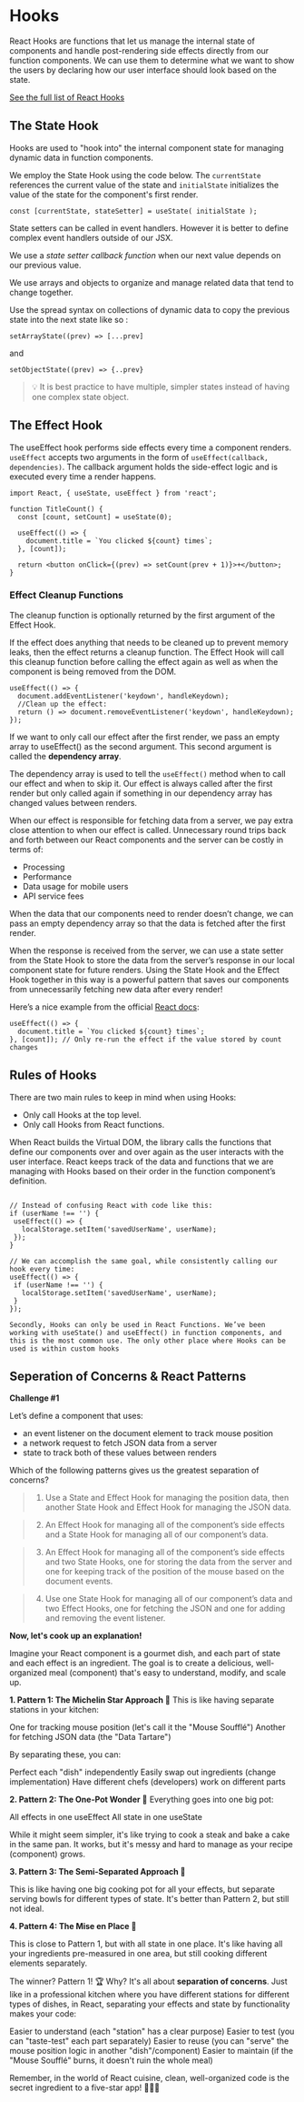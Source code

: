 # Hooks 

React Hooks are functions that let us manage the internal state of components and handle post-rendering side effects directly from our function components. We can use them to determine what we want to show the users by declaring how our user interface should look based on the state. 

[See the full list of React Hooks](https://react.dev/reference/react)

## The State Hook

Hooks are used to "hook into" the internal component state for managing dynamic data in function components.

We employ the State Hook using the code below. The `currentState` references the current value of the state and `initialState` initializes the value of the state for the component's first render. 

```
const [currentState, stateSetter] = useState( initialState ); 
```

State setters can be called in event handlers. However it is better to define complex event handlers outside of our JSX. 

We use a _state setter callback function_ when our next value depends on our previous value. 

We use arrays and objects to organize and manage related data that tend to change together. 

Use the spread syntax on collections of dynamic data to copy the previous state into the next state like so : 

```
setArrayState((prev) => [...prev]
```

and 

```
setObjectState((prev) => {..prev}
```

> 💡 It is best practice to have multiple, simpler states instead of having one complex state object.  

## The Effect Hook 

The useEffect hook performs side effects every time a component renders. `useEffect` accepts two arguments in the form of `useEffect(callback, dependencies)`. The callback argument holds the side-effect logic and is executed every time a render happens.

```
import React, { useState, useEffect } from 'react';
 
function TitleCount() {
  const [count, setCount] = useState(0);
  
  useEffect(() => {
    document.title = `You clicked ${count} times`;
  }, [count]);
  
  return <button onClick={(prev) => setCount(prev + 1)}>+</button>;
}
```

### Effect Cleanup Functions

The cleanup function is optionally returned by the first argument of the Effect Hook.

If the effect does anything that needs to be cleaned up to prevent memory leaks, then the effect returns a cleanup function. The Effect Hook will call this cleanup function before calling the effect again as well as when the component is being removed from the DOM.

```
useEffect(() => {
  document.addEventListener('keydown', handleKeydown);
  //Clean up the effect: 
  return () => document.removeEventListener('keydown', handleKeydown);
});
```

If we want to only call our effect after the first render, we pass an empty array to useEffect() as the second argument. This second argument is called the **dependency array**.

The dependency array is used to tell the `useEffect()` method when to call our effect and when to skip it. Our effect is always called after the first render but only called again if something in our dependency array has changed values between renders.

When our effect is responsible for fetching data from a server, we pay extra close attention to when our effect is called. Unnecessary round trips back and forth between our React components and the server can be costly in terms of:

* Processing
* Performance
* Data usage for mobile users
* API service fees

When the data that our components need to render doesn’t change, we can pass an empty dependency array so that the data is fetched after the first render.

When the response is received from the server, we can use a state setter from the State Hook to store the data from the server’s response in our local component state for future renders. Using the State Hook and the Effect Hook together in this way is a powerful pattern that saves our components from unnecessarily fetching new data after every render!

Here’s a nice example from the official [React docs](https://legacy.reactjs.org/docs/hooks-effect.html#tip-optimizing-performance-by-skipping-effects):

```
useEffect(() => {
  document.title = `You clicked ${count} times`;
}, [count]); // Only re-run the effect if the value stored by count changes
```

## Rules of Hooks

There are two main rules to keep in mind when using Hooks:

* Only call Hooks at the top level.
* Only call Hooks from React functions.

When React builds the Virtual DOM, the library calls the functions that define our components over and over again as the user interacts with the user interface. React keeps track of the data and functions that we are managing with Hooks based on their order in the function component’s definition.

```

// Instead of confusing React with code like this:
if (userName !== '') {
 useEffect(() => {
   localStorage.setItem('savedUserName', userName);
 });
}

// We can accomplish the same goal, while consistently calling our hook every time:
useEffect(() => {
 if (userName !== '') {
   localStorage.setItem('savedUserName', userName);
 }
});

Secondly, Hooks can only be used in React Functions. We’ve been working with useState() and useEffect() in function components, and this is the most common use. The only other place where Hooks can be used is within custom hooks
```

## Seperation of Concerns & React Patterns

**Challenge #1**

Let’s define a component that uses:

* an event listener on the document element to track mouse position
* a network request to fetch JSON data from a server
* state to track both of these values between renders

Which of the following patterns gives us the greatest separation of concerns?

> 1. Use a State and Effect Hook for managing the position data, then another State Hook and Effect Hook for managing the JSON data.

> 2. An Effect Hook for managing all of the component’s side effects and a State Hook for managing all of our component’s data.

> 3. An Effect Hook for managing all of the component’s side effects and two State Hooks, one for storing the data from the server and one for keeping track of the position of the mouse based on the document events.

> 4. Use one State Hook for managing all of our component’s data and two Effect Hooks, one for fetching the JSON and one for adding and removing the event listener.

**Now, let's cook up an explanation!**

Imagine your React component is a gourmet dish, and each part of state and each effect is an ingredient. The goal is to create a delicious, well-organized meal (component) that's easy to understand, modify, and scale up.

**1. Pattern 1: The Michelin Star Approach 🌟**
This is like having separate stations in your kitchen:

One for tracking mouse position (let's call it the "Mouse Soufflé")
Another for fetching JSON data (the "Data Tartare")

By separating these, you can:

Perfect each "dish" independently
Easily swap out ingredients (change implementation)
Have different chefs (developers) work on different parts

**2. Pattern 2: The One-Pot Wonder 🥘**
Everything goes into one big pot:

All effects in one useEffect
All state in one useState

While it might seem simpler, it's like trying to cook a steak and bake a cake in the same pan. It works, but it's messy and hard to manage as your recipe (component) grows.

**3. Pattern 3: The Semi-Separated Approach 🍲**

This is like having one big cooking pot for all your effects, but separate serving bowls for different types of state. It's better than Pattern 2, but still not ideal.

**4. Pattern 4: The Mise en Place 🍱**

This is close to Pattern 1, but with all state in one place. It's like having all your ingredients pre-measured in one area, but still cooking different elements separately.

The winner? Pattern 1! 🏆
Why? It's all about **separation of concerns**. Just like in a professional kitchen where you have different stations for different types of dishes, in React, separating your effects and state by functionality makes your code:

Easier to understand (each "station" has a clear purpose)
Easier to test (you can "taste-test" each part separately)
Easier to reuse (you can "serve" the mouse position logic in another "dish"/component)
Easier to maintain (if the "Mouse Soufflé" burns, it doesn't ruin the whole meal)

Remember, in the world of React cuisine, clean, well-organized code is the secret ingredient to a five-star app! 🌟👨‍🍳
